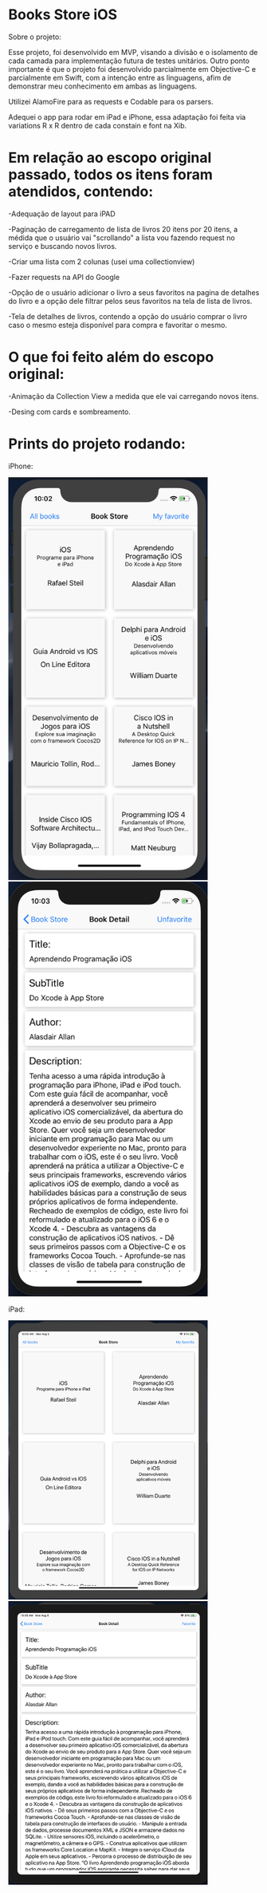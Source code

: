 # Books Store iOS

Sobre o projeto:

Esse projeto, foi desenvolvido em MVP, visando a divisão e o isolamento de cada camada para implementação futura de testes unitários.
Outro ponto importante é que o projeto foi desenvolvido parcialmente em Objective-C e parcialmente em Swift, com a intenção entre as linguagens, afim de demonstrar meu conhecimento em ambas as linguagens.

Utilizei AlamoFire para as requests e Codable para os parsers.

Adequei o app para rodar em iPad e iPhone, essa adaptação foi feita via variations R x R dentro de cada constain e font na Xib.

# Em relação ao escopo original passado, todos os itens foram atendidos, contendo:

-Adequação de layout para iPAD

-Paginação de carregamento de lista de livros 20 itens por 20 itens, a médida que o usuário vai "scrollando" a lista vou fazendo request no serviço e buscando novos livros.

-Criar uma lista com 2 colunas (usei uma collectionview)

-Fazer requests na API do Google

-Opção de o usuário adicionar o livro a seus favoritos na pagina de detalhes do livro e a opção dele filtrar pelos seus favoritos na tela de lista de livros.

-Tela de detalhes de livros, contendo a opção do usuário comprar o livro caso o mesmo esteja disponível para compra e favoritar o mesmo.

# O que foi feito além do escopo original:

-Animação da Collection View a medida que ele vai carregando novos itens.

-Desing com cards e sombreamento.

# Prints do projeto rodando:

iPhone:

<img src="https://raw.githubusercontent.com/viniciusfragelli/booksstore-ios/master/ScreenProject/iPhone1.png" width="400">
<img src="https://raw.githubusercontent.com/viniciusfragelli/booksstore-ios/master/ScreenProject/iPhone2.png" width="400">

iPad:

<img src="https://raw.githubusercontent.com/viniciusfragelli/booksstore-ios/master/ScreenProject/iPad1.png" width="400">
<img src="https://raw.githubusercontent.com/viniciusfragelli/booksstore-ios/master/ScreenProject/iPad2.png" width="400">
